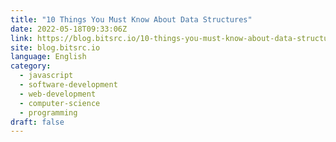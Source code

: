 ```yaml
---
title: "10 Things You Must Know About Data Structures"
date: 2022-05-18T09:33:06Z
link: https://blog.bitsrc.io/10-things-you-must-know-about-data-structures-871e939b4db2?source=rss----5c2fdf847f4a---4&utm_medium=RSS&utm_source=news.12bit.vn
site: blog.bitsrc.io
language: English
category:
  - javascript
  - software-development
  - web-development
  - computer-science
  - programming
draft: false
---
```

